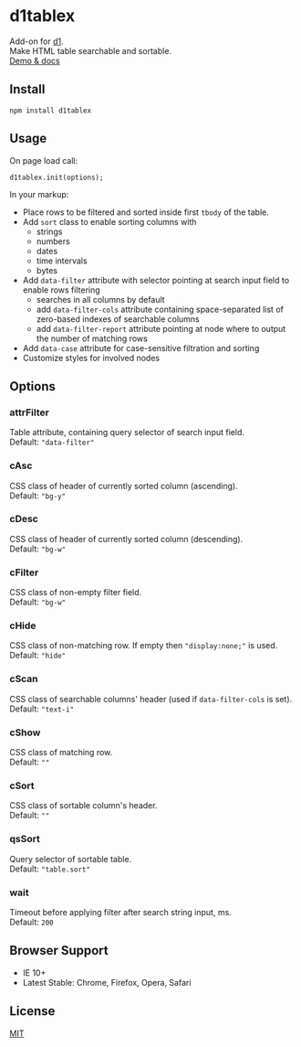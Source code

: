 # d1tablex

Add-on for [d1](https://github.com/vvvkor/d1).  
Make HTML table searchable and sortable.  
[Demo & docs](http://vadimkor.ru/projects/d1#tablex)

## Install

```
npm install d1tablex
```

## Usage

On page load call:
```
d1tablex.init(options);
```

In your markup:

* Place rows to be filtered and sorted inside first ``tbody`` of the table.
* Add ``sort`` class to enable sorting columns with 
  * strings
  * numbers
  * dates
  * time intervals
  * bytes
* Add ``data-filter`` attribute with selector pointing at search input field to enable rows filtering
  * searches in all columns by default
  * add ``data-filter-cols`` attribute containing space-separated list of zero-based indexes of searchable columns
  * add ``data-filter-report`` attribute pointing at node where to output the number of matching rows
* Add ``data-case`` attribute for case-sensitive filtration and sorting
* Customize styles for involved nodes

## Options

### attrFilter

Table attribute, containing query selector of search input field.  
Default: ``"data-filter"``

### cAsc

CSS class of header of currently sorted column (ascending).  
Default: ``"bg-y"``

### cDesc

CSS class of header of currently sorted column (descending).  
Default: ``"bg-w"``

### cFilter

CSS class of non-empty filter field.  
Default: ``"bg-w"``

### cHide

CSS class of non-matching row. If empty then ``"display:none;"`` is used.  
Default: ``"hide"``

### cScan

CSS class of searchable columns' header (used if ``data-filter-cols`` is set).  
Default: ``"text-i"``

### cShow

CSS class of matching row.  
Default: ``""``

### cSort

CSS class of sortable column's header.  
Default: ``""``

### qsSort

Query selector of sortable table.  
Default: ``"table.sort"``

### wait

Timeout before applying filter after search string input, ms.  
Default: ``200``

## Browser Support

* IE 10+
* Latest Stable: Chrome, Firefox, Opera, Safari

## License

[MIT](./LICENSE)
